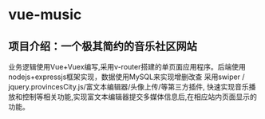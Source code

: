 # vue-music
## 项目介绍：一个极其简约的音乐社区网站
业务逻辑使用Vue+Vuex编写,采用v-router搭建的单页面应用程序。后端使用nodejs+expressjs框架实现，数据使用MySQL来实现增删改查
采用swiper / jquery.provincesCity.js/富文本编辑器/头像上传/等第三方插件, 快速实现音乐播放和控制等相关功能,实现富文本编辑器提交多媒体信息后,在相应站内页面显示的功能。
